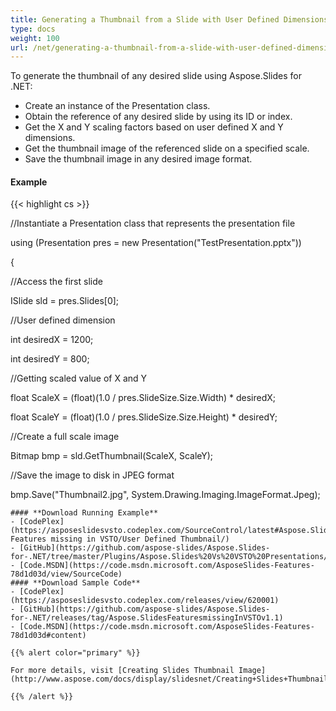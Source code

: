 ```yaml
---
title: Generating a Thumbnail from a Slide with User Defined Dimensions
type: docs
weight: 100
url: /net/generating-a-thumbnail-from-a-slide-with-user-defined-dimensions/
---
```


To generate the thumbnail of any desired slide using Aspose.Slides for .NET:

- Create an instance of the Presentation class.
- Obtain the reference of any desired slide by using its ID or index.
- Get the X and Y scaling factors based on user defined X and Y dimensions.
- Get the thumbnail image of the referenced slide on a specified scale.
- Save the thumbnail image in any desired image format.
#### **Example**
{{< highlight cs >}}

 //Instantiate a Presentation class that represents the presentation file

using (Presentation pres = new Presentation("TestPresentation.pptx"))

{

  //Access the first slide

  ISlide sld = pres.Slides[0];

  //User defined dimension

  int desiredX = 1200;

  int desiredY = 800;

  //Getting scaled value  of X and Y

  float ScaleX = (float)(1.0 / pres.SlideSize.Size.Width) * desiredX;

  float ScaleY = (float)(1.0 / pres.SlideSize.Size.Height) * desiredY;

  //Create a full scale image

  Bitmap bmp = sld.GetThumbnail(ScaleX, ScaleY);

  //Save the image to disk in JPEG format

  bmp.Save("Thumbnail2.jpg", System.Drawing.Imaging.ImageFormat.Jpeg);

```
#### **Download Running Example**
- [CodePlex](https://asposeslidesvsto.codeplex.com/SourceControl/latest#Aspose.Slides Features missing in VSTO/User Defined Thumbnail/)
- [GitHub](https://github.com/aspose-slides/Aspose.Slides-for-.NET/tree/master/Plugins/Aspose.Slides%20Vs%20VSTO%20Presentations/Aspose.Slides%20Features%20missing%20in%20VSTO/User%20Defined%20Thumbnail)
- [Code.MSDN](https://code.msdn.microsoft.com/AsposeSlides-Features-78d1d03d/view/SourceCode)
#### **Download Sample Code**
- [CodePlex](https://asposeslidesvsto.codeplex.com/releases/view/620001)
- [GitHub](https://github.com/aspose-slides/Aspose.Slides-for-.NET/releases/tag/Aspose.SlidesFeaturesmissingInVSTOv1.1)
- [Code.MSDN](https://code.msdn.microsoft.com/AsposeSlides-Features-78d1d03d#content)

{{% alert color="primary" %}} 

For more details, visit [Creating Slides Thumbnail Image](http://www.aspose.com/docs/display/slidesnet/Creating+Slides+Thumbnail+Image).

{{% /alert %}}
